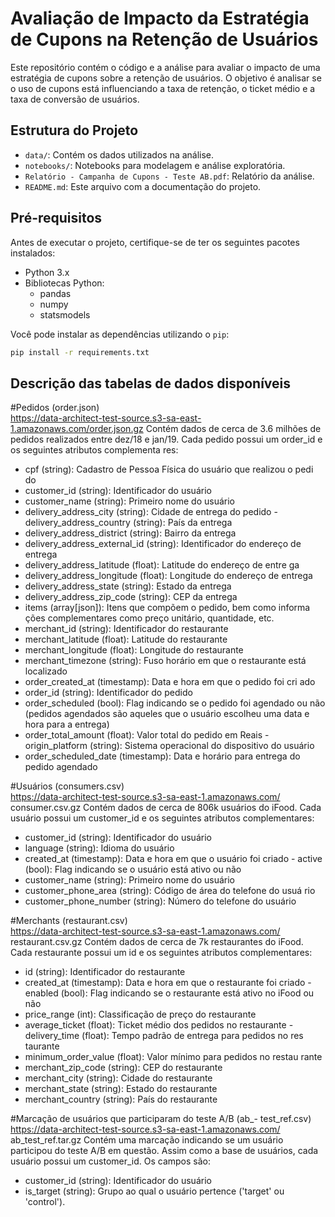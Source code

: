 # Avaliação de Impacto da Estratégia de Cupons na Retenção de Usuários

Este repositório contém o código e a análise para avaliar o impacto de uma estratégia de cupons sobre a retenção de usuários. O objetivo é analisar se o uso de cupons está influenciando a taxa de retenção, o ticket médio e a taxa de conversão de usuários.

## Estrutura do Projeto

- `data/`: Contém os dados utilizados na análise.
- `notebooks/`: Notebooks para modelagem e análise exploratória.
- `Relatório - Campanha de Cupons - Teste AB.pdf`: Relatório da análise.
- `README.md`: Este arquivo com a documentação do projeto.

## Pré-requisitos

Antes de executar o projeto, certifique-se de ter os seguintes pacotes instalados:

- Python 3.x
- Bibliotecas Python:
  - pandas
  - numpy
  - statsmodels

Você pode instalar as dependências utilizando o `pip`:

```bash
pip install -r requirements.txt
```


## Descrição das tabelas de dados disponíveis  

#Pedidos (order.json)  
https://data-architect-test-source.s3-sa-east-1.amazonaws.com/order.json.gz 
Contém dados de cerca de 3.6 milhões de pedidos realizados entre dez/18 e  jan/19. Cada pedido possui um order_id e os seguintes atributos complementa res:  
- cpf (string): Cadastro de Pessoa Física do usuário que realizou o pedi do  
- customer_id (string): Identificador do usuário  
- customer_name (string): Primeiro nome do usuário  
- delivery_address_city (string): Cidade de entrega do pedido  - delivery_address_country (string): País da entrega  
- delivery_address_district (string): Bairro da entrega  
- delivery_address_external_id (string): Identificador do endereço  de entrega  
- delivery_address_latitude (float): Latitude do endereço de entre ga  
- delivery_address_longitude (float): Longitude do endereço de  entrega  
- delivery_address_state (string): Estado da entrega  
- delivery_address_zip_code (string): CEP da entrega  
- items (array[json]): Itens que compõem o pedido, bem como informa ções complementares como preço unitário, quantidade, etc. 
- merchant_id (string): Identificador do restaurante  
- merchant_latitude (float): Latitude do restaurante  
- merchant_longitude (float): Longitude do restaurante  
- merchant_timezone (string): Fuso horário em que o restaurante está  localizado  
- order_created_at (timestamp): Data e hora em que o pedido foi cri ado  
- order_id (string): Identificador do pedido  
- order_scheduled (bool): Flag indicando se o pedido foi agendado ou  não (pedidos agendados são aqueles que o usuário escolheu uma data  e hora para a entrega)  
- order_total_amount (float): Valor total do pedido em Reais  - origin_platform (string): Sistema operacional do dispositivo do  usuário  
- order_scheduled_date (timestamp): Data e horário para entrega do  pedido agendado

#Usuários (consumers.csv)  
https://data-architect-test-source.s3-sa-east-1.amazonaws.com/ consumer.csv.gz 
Contém dados de cerca de 806k usuários do iFood. Cada usuário possui um  customer_id e os seguintes atributos complementares:  
- customer_id (string): Identificador do usuário  
- language (string): Idioma do usuário  
- created_at (timestamp): Data e hora em que o usuário foi criado  - active (bool): Flag indicando se o usuário está ativo ou não 
- customer_name (string): Primeiro nome do usuário  
- customer_phone_area (string): Código de área do telefone do usuá rio  
- customer_phone_number (string): Número do telefone do usuário  

#Merchants (restaurant.csv)  
https://data-architect-test-source.s3-sa-east-1.amazonaws.com/ restaurant.csv.gz 
Contém dados de cerca de 7k restaurantes do iFood. Cada restaurante possui  um id e os seguintes atributos complementares:  
- id (string): Identificador do restaurante  
- created_at (timestamp): Data e hora em que o restaurante foi criado  - enabled (bool): Flag indicando se o restaurante está ativo no iFood ou  não  
- price_range (int): Classificação de preço do restaurante  
- average_ticket (float): Ticket médio dos pedidos no restaurante  - delivery_time (float): Tempo padrão de entrega para pedidos no res taurante  
- minimum_order_value (float): Valor mínimo para pedidos no restau rante  
- merchant_zip_code (string): CEP do restaurante  
- merchant_city (string): Cidade do restaurante  
- merchant_state (string): Estado do restaurante  
- merchant_country (string): País do restaurante 

#Marcação de usuários que participaram do teste A/B (ab_- test_ref.csv)  
https://data-architect-test-source.s3-sa-east-1.amazonaws.com/ ab_test_ref.tar.gz 
Contém uma marcação indicando se um usuário participou do teste A/B em  questão. Assim como a base de usuários, cada usuário possui um customer_id.  Os campos são:  
- customer_id (string): Identificador do usuário  
- is_target (string): Grupo ao qual o usuário pertence ('target' ou  'control').
